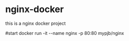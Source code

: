 # nginx-docker
this is a nginx docker project

#start 
docker run -it --name nginx -p 80:80 mypjb/nginx
